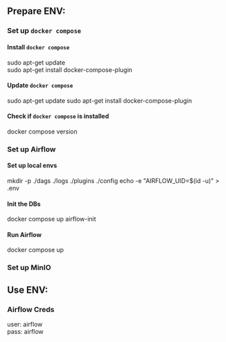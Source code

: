 ## Prepare ENV:

### Set up `docker compose`

#### Install `docker compose`
sudo apt-get update  
sudo apt-get install docker-compose-plugin

#### Update `docker compose`
sudo apt-get update
sudo apt-get install docker-compose-plugin

####  Check if `docker compose` is installed
docker compose version

### Set up Airflow

#### Set up local envs 
mkdir -p ./dags ./logs ./plugins ./config
echo -e "AIRFLOW_UID=$(id -u)" > .env

#### Init the DBs
docker compose up airflow-init

#### Run Airflow
docker compose up

### Set up MinIO



## Use ENV:

### Airflow Creds
user: airflow  
pass: airflow

